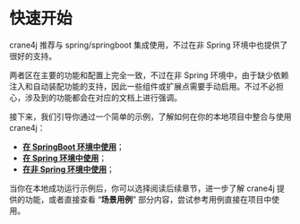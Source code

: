 # 快速开始

crane4j 推荐与 spring/springboot 集成使用，不过在非 Spring 环境中也提供了很好的支持。

两者区在主要的功能和配置上完全一致，不过在非 Spring 环境中，由于缺少依赖注入和自动装配功能的支持，因此一些组件或扩展点需要手动启用。不过不必担心，涉及到的功能都会在对应的文档上进行强调。

接下来，我们引导你通过一个简单的示例，了解如何在你的本地项目中整合与使用 crane4j：

+ [**在 SpringBoot 环境中使用**](./getting_started_with_springboot.md)；
+ [**在 Spring 环境中使用**](./getting_started_with_spring.md)；
+ [**在非 Spring 环境中使用**](./getting_started_without_spring.md)；

当你在本地成功运行示例后，你可以选择阅读后续章节，进一步了解 crane4j 提供的功能，或者直接查看 “**场景用例**”  部分内容，尝试参考用例直接在项目中使用。